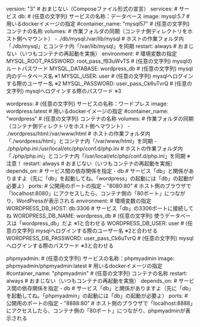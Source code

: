 version: "3" # おまじない（Composeファイル形式の宣言）
services: # サービス
  db: # (任意の文字列) サービスの名称：データベース
    image: mysql:5.7 # 用いるdockerイメージの指定
    #container_name: "mysql57" # (任意の文字列) コンテナの名称
    volumes: # 作業フォルダの同期（コンテナ側ディレクトリをホスト側へマウント）
      - ./db/mysql:/var/lib/mysql # ホストの作業フォルダ内「./db/mysql」とコンテナ内「/var/lib/mysql」を同期
    restart: always # おまじない（いつもコンテナの再起動を実施）
    environment: # 環境変数の指定
      MYSQL_ROOT_PASSWORD: root_pass_fB3uWvTS # (任意の文字列) mysqlのルートパスワード
      MYSQL_DATABASE: wordpress_db # (任意の文字列) mysql内のデータベース名 ※1
      MYSQL_USER: user # (任意の文字列) mysqlへログインする際のユーザー名 ※2
      MYSQL_PASSWORD: user_pass_Ck6uTvrQ # (任意の文字列) mysqlへログインする際のパスワード ※3

  wordpress: # (任意の文字列) サービスの名称：ワードプレス
    image: wordpress:latest # 用いるdockerイメージの指定
    #container_name: "wordpress" # (任意の文字列) コンテナの名称
    volumes: # 作業フォルダの同期（コンテナ側ディレクトリをホスト側へマウント）
      - ./wordpress/html:/var/www/html # ホストの作業フォルダ内「./wordpress/html」とコンテナ内「/var/www/html」を同期
      - ./php/php.ini:/usr/local/etc/php/conf.d/php.ini # ホストの作業フォルダ内「./php/php.ini」とコンテナ内「/usr/local/etc/php/conf.d/php.ini」を同期 ※注意！
    restart: always # おまじない（いつもコンテナの再起動を実施）
    depends_on: # サービス間の依存関係を指定
      - db # サービス「db」と関係がありますよ（先に「db」を起動してね。「wordpress」の起動には「db」の起動が必要よ）
    ports: # 公開用のポートの指定
      - "8080:80" # ホスト側のブラウザで「localhost:8080」にアクセスしたら、コンテナ側の「80ポート」につながり、WordPressが表示される
    environment: # 環境変数の指定
      WORDPRESS_DB_HOST: db:3306 # サービス「db」の3306ポートに接続してね
      WORDPRESS_DB_NAME: wordpress_db #  (任意の文字列) 使うデータベースは「wordpress_db」だよ ※1と合わせる
      WORDPRESS_DB_USER: user # (任意の文字列) mysqlへログインする際のユーザー名 ※2と合わせる
      WORDPRESS_DB_PASSWORD: user_pass_Ck6uTvrQ # (任意の文字列) mysqlへログインする際のパスワード ※3と合わせる

  phpmyadmin: # (任意の文字列) サービスの名称：phpmyadmin
    image: phpmyadmin/phpmyadmin:latest # 用いるdockerイメージの指定
    #container_name: "phpmyadmin" # (任意の文字列) コンテナの名称
    restart: always # おまじない（いつもコンテナの再起動を実施）
    depends_on: # サービス間の依存関係を指定
      - db # サービス「db」と関係がありますよ（先に「db」を起動してね。「phpmyadmin」の起動には「db」の起動が必要よ）
    ports: # 公開用のポートの指定
      - "8888:80" # ホスト側のブラウザで「localhost:8888」にアクセスしたら、コンテナ側の「80ポート」につながり、phpmyadminが表示される

